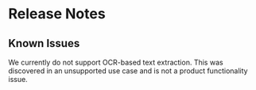 # Release Notes

## Known Issues

 We currently do not support OCR-based text extraction. This was discovered in an unsupported use case and is not a product functionality issue.
 
